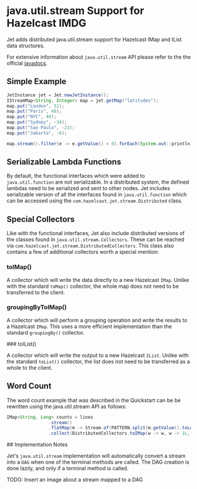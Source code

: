 # java.util.stream Support for Hazelcast IMDG

Jet adds distributed java.util.stream support for Hazelcast IMap and
IList data structures.

For extensive information about `java.util.stream` API please refer to
the the official [javadocs](https://docs.oracle.com/javase/8/docs/api/java/util/stream/package-summary.html).

## Simple Example

```java
JetInstance jet = Jet.newJetInstance();
IStreamMap<String, Integer> map = jet.getMap("latitudes");
map.put("London", 51);
map.put("Paris", 48);
map.put("NYC", 40);
map.put("Sydney", -34);
map.put("Sao Paulo", -23);
map.put("Jakarta", -6);
```

```java
map.stream().filter(e -> e.getValue() < 0).forEach(System.out::println);
```

## Serializable Lambda Functions

By default, the functional interfaces which were added to
`java.util.function` are not serializable. In a distributed system, the
defined lambdas need to be serialized and sent to other nodes. Jet
includes serializable version of all the interfaces found in
`java.util.function` which can be accessed using the
`com.hazelcast.jet.stream.Distributed` class.

## Special Collectors

Like with the functional interfaces, Jet also include distributed
versions of the classes found in `java.util.stream.Collectors`. These
can be reached via `com.hazelcast.jet.stream.DistributedCollectors`.
This class also contains a few of additional collectors worth a special
mention:

### toIMap()

A collector which will write the data directly to a new Hazelcast
`IMap`. Unlike with the standard `toMap()` collector, the whole map does
not need to be transferred to the client.

### groupingByToIMap()

A collector which will perform a grouping operation and write the
results to a Hazelcast `IMap`. This uses a more efficient implementation
than the standard `groupingBy()` collector.

### toIList()

A collector which will write the output to a new Hazelcast `IList`.
Unlike with the standard `toList()` collector, the list does not need to
be transferred as a whole to the client.

## Word Count

The word count example that was described in the Quickstart can be
be rewritten using the java.util.stream API as follows:

```java
IMap<String, Long> counts = lines
                .stream()
                .flatMap(m -> Stream.of(PATTERN.split(m.getValue().toLowerCase())))
                .collect(DistributedCollectors.toIMap(w -> w, w -> 1L, (left, right) -> left + right));
```                

## Implementation Notes

Jet's `java.util.stream` implementation will automatically convert a
stream into a `DAG` when one of the terminal methods are called. The DAG
creation is done lazily, and only if a terminal method is called.

TODO: Insert an image about a stream mapped to a DAG
